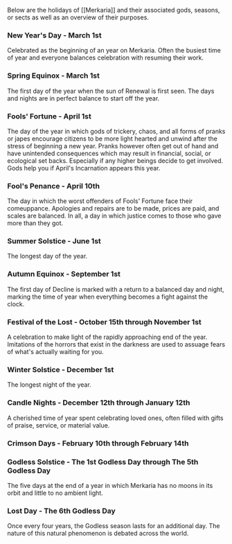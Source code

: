 Below are the holidays of [[Merkaria]] and their associated gods, seasons, or sects as well as an overview of their purposes.


### New Year's Day - March 1st
Celebrated as the beginning of an year on Merkaria. Often the busiest time of year and everyone balances celebration with resuming their work.

### Spring Equinox - March 1st
The first day of the year when the sun of Renewal is first seen. The days and nights are in perfect balance to start off the year.

### Fools' Fortune - April 1st
The day of the year in which gods of trickery, chaos, and all forms of pranks or japes encourage citizens to be more light hearted and unwind after the stress of beginning a new year. Pranks however often get out of hand and have unintended consequences which may result in financial, social, or ecological set backs. Especially if any higher beings decide to get involved. Gods help you if April's Incarnation appears this year.

### Fool's Penance - April 10th
The day in which the worst offenders of Fools' Fortune face their comeuppance. Apologies and repairs are to be made, prices are paid, and scales are balanced. In all, a day in which justice comes to those who gave more than they got.

### Summer Solstice - June 1st
The longest day of the year.

### Autumn Equinox - September 1st
The first day of Decline is marked with a return to a balanced day and night, marking the time of year when everything becomes a fight against the clock.
### Festival of the Lost - October 15th through November 1st
A celebration to make light of the rapidly approaching end of the year. Imitations of the horrors that exist in the darkness are used to assuage fears of what's actually waiting for you.
### Winter Solstice - December 1st
The longest night of the year.

### Candle Nights - December 12th through January 12th
A cherished time of year spent celebrating loved ones, often filled with gifts of praise, service, or material value.
### Crimson Days - February 10th through February 14th

### Godless Solstice - The 1st Godless Day through The 5th Godless Day
The five days at the end of a year in which Merkaria has no moons in its orbit and little to no ambient light.

### Lost Day - The 6th Godless Day
Once every four years, the Godless season lasts for an additional day. The nature of this natural phenomenon is debated across the world.